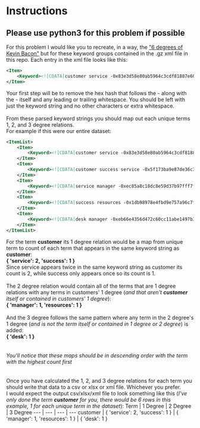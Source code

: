 # Instructions
## Please use python3 for this problem if possible
For this problem I would like you to recreate, in a way, the ["6 degrees of Kevin Bacon"](https://en.wikipedia.org/wiki/Six_Degrees_of_Kevin_Bacon) but for these keyword groups contained in the .gz xml file in this repo.
Each entry in the xml file looks like this:
```xml
<Item>
    <Keyword><![CDATA[customer service -0x83e3d58e80ab5964c3cdf81887e60390]]></Keyword>
</Item>
```
Your first step will be to remove the hex hash that follows the *-* along with the *-* itself and any leading or trailing whitespace. You should be left with just the keyword string and no other characters or extra whitespace.<br/><br/>
From these parsed keyword strings you should map out each unique terms 1, 2, and 3 degree relations.
<br/>For example if this were our entire dataset:<br/>
```xml
<ItemList>
    <Item>
        <Keyword><![CDATA[customer service -0x83e3d58e80ab5964c3cdf81887e60390]]></Keyword>
    </Item>
    <Item>
        <Keyword><![CDATA[customer success service -0x5f173ba9e87de36c3565787bc796e567]]></Keyword>
    </Item>
    <Item>
        <Keyword><![CDATA[service manager -0xec85a8c18dc8e59d37b97fff7f82f023]]></Keyword>
    </Item>
    <Item>
        <Keyword><![CDATA[success resources -0x1db98978e4fbd9e757a96c7f3f6c33d9]]></Keyword>
    </Item>
    <Item>
        <Keyword><![CDATA[desk manager -0xeb66e4356d472c60cc11abe1497b37da]]></Keyword>
    </Item>
</ItemList>
```
For the term **customer** its 1 degree relation would be a map from unique term to count of each term that appears in the same keyword string as **customer**:<br/>
**{ 'service': 2, 'success': 1 }**<br/>
Since service appears twice in the same keyword string as customer its count is 2, while success only appears once so its count is 1.<br/><br/>
The 2 degree relation would contain all of the terms that are 1 degree relations with any terms in customers' 1 degree (*and that aren't **customer** itself or contained in customers' 1 degree*):<br/>
**{ 'manager': 1, 'resources': 1 }**<br/><br/>
And the 3 degree follows the same pattern where any term in the 2 degree's 1 degree (*and is not the term itself or contained in 1 degree or 2 degree*) is added:<br/>
**{ 'desk': 1 }**<br/><br/>
<br/>*You'll notice that these maps should be in descending order with the term with the highest count first*<br/>
<br/><br/>Once you have calculated the 1, 2, and 3 degree relations for each term you should write that data to a csv or xlsx or xml file. Whichever you prefer.<br/>
I would expect the output csv/xlsx/xml file to look something like this (*I've only done the term **customer** for you, there would be 6 rows in this example, 1 for each unique term in the dataset*):
Term | 1 Degree | 2 Degree | 3 Degree
--- | --- | --- | ---
customer | { 'service': 2, 'success': 1 } | { 'manager': 1, 'resources': 1 } | { 'desk': 1 }



